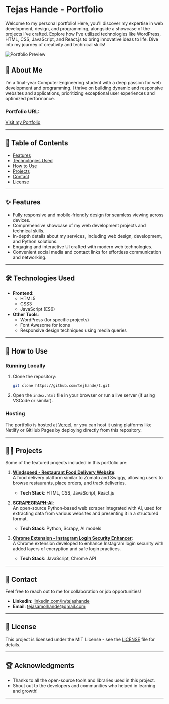 # Tejas Hande - Portfolio

Welcome to my personal portfolio! Here, you'll discover my expertise in web development, design, and programming, alongside a showcase of the projects I've crafted. Explore how I’ve utilized technologies like WordPress, HTML, CSS, JavaScript, and React.js to bring innovative ideas to life. Dive into my journey of creativity and technical skills!

![Portfolio Preview](https://tejashande.shop/images/portfolio.webp)

## 🚀 About Me

I’m a final-year Computer Engineering student with a deep passion for web development and programming. I thrive on building dynamic and responsive websites and applications, prioritizing exceptional user experiences and optimized performance.

### Portfolio URL:

[Visit my Portfolio](https://tejashande.shop)

---

## 📂 Table of Contents

- [Features](#features)
- [Technologies Used](#technologies-used)
- [How to Use](#how-to-use)
- [Projects](#projects)
- [Contact](#contact)
- [License](#license)

---

## ✨ Features

- Fully responsive and mobile-friendly design for seamless viewing across devices.
- Comprehensive showcase of my web development projects and technical skills.
- In-depth details about my services, including web design, development, and Python solutions.
- Engaging and interactive UI crafted with modern web technologies.
- Convenient social media and contact links for effortless communication and networking.

---

## 🛠️ Technologies Used

- **Frontend**:
  - HTML5
  - CSS3
  - JavaScript (ES6)
- **Other Tools**:
  - WordPress (for specific projects)
  - Font Awesome for icons
  - Responsive design techniques using media queries

---

## 📖 How to Use

### Running Locally

1. Clone the repository:

   ```bash
   git clone https://github.com/tejhande/t.git
   ```

2. Open the `index.html` file in your browser or run a live server (if using VSCode or similar).

### Hosting

The portfolio is hosted at [Vercel](https://tejashande.shop), or you can host it using platforms like Netlify or GitHub Pages by deploying directly from this repository.

---

## 🧑‍💻 Projects

Some of the featured projects included in this portfolio are:

1. **[Windspeed - Restaurant Food Delivery Website](https://vercel.windspeed.app)**:  
   A food delivery platform similar to Zomato and Swiggy, allowing users to browse restaurants, place orders, and track deliveries.

   - **Tech Stack**: HTML, CSS, JavaScript, React.js

2. **[SCRAPEGRAPH-AI](https://scrapegraphai.com/)**:  
   An open-source Python-based web scraper integrated with AI, used for extracting data from various websites and presenting it in a structured format.

   - **Tech Stack**: Python, Scrapy, AI models

3. **[Chrome Extension - Instagram Login Security Enhancer](https://github.com/tejhande/InstaTejasLog)**:  
   A Chrome extension developed to enhance Instagram login security with added layers of encryption and safe login practices.
   - **Tech Stack**: JavaScript, Chrome API

---

## 🤝 Contact

Feel free to reach out to me for collaboration or job opportunities!

- **LinkedIn**: [linkedin.com/in/tejashande](https://www.linkedin.com/in/tejashande/)
- **Email**: tejasamolhande@gmail.com

---

## 📄 License

This project is licensed under the MIT License - see the [LICENSE](LICENSE) file for details.

---

## 🏆 Acknowledgments

- Thanks to all the open-source tools and libraries used in this project.
- Shout out to the developers and communities who helped in learning and growth!

---
